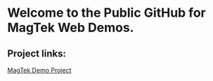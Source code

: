 # Welcome to the Public GitHub for MagTek Web Demos.

## Project links:

[MagTek Demo Project](./MagTek_Demo_Project)
